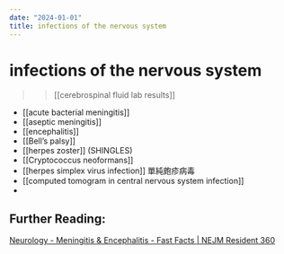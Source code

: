 ```yaml
---
date: "2024-01-01"
title: infections of the nervous system
---
```


# infections of the nervous system

>> [[cerebrospinal fluid lab results]]

- [[acute bacterial meningitis]]
- [[aseptic meningitis]]
- [[encephalitis]]
- [[Bell’s palsy]]
- [[herpes zoster]] (SHINGLES)
- [[Cryptococcus neoformans]]
- [[herpes simplex virus infection]] 單純皰疹病毒
- [[computed tomogram in central nervous system infection]]
- 
## Further Reading:
[Neurology - Meningitis & Encephalitis - Fast Facts | NEJM Resident 360](https://resident360.nejm.org/rotation-prep/neurology/cns-infection/fast-facts)

